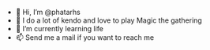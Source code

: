 - 👋 Hi, I’m @phatarhs
- 👀 I do a lot of kendo and love to play Magic the gathering
- 🌱 I’m currently learning life
- 📫 Send me a mail if you want to reach me

<!---
phatarhs/phatarhs is a ✨ special ✨ repository because its `README.md` (this file) appears on your GitHub profile.
You can click the Preview link to take a look at your changes.
--->
